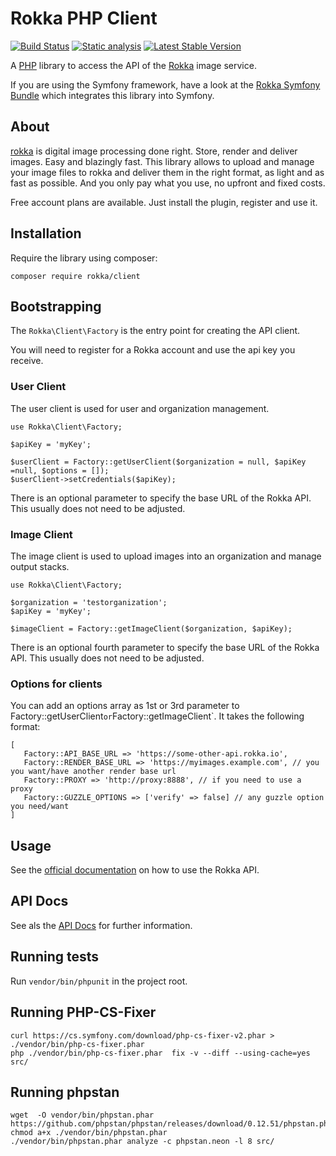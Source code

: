 # Rokka PHP Client

[![Build Status](https://github.com/rokka-io/rokka-client-php/actions/workflows/ci.yml/badge.svg)](https://github.com/rokka-io/rokka-client-php/actions/workflows/ci.yml)
[![Static analysis](https://github.com/rokka-io/rokka-client-php/actions/workflows/static.yml/badge.svg)](https://github.com/rokka-io/rokka-client-php/actions/workflows/static.yml)
[![Latest Stable Version](https://poser.pugx.org/rokka/client/version.png)](https://packagist.org/packages/rokka/client)

A [PHP](https://www.php.net/) library to access the API of the [Rokka](https://rokka.io/) image service.

If you are using the Symfony framework, have a look at the [Rokka Symfony Bundle](https://github.com/rokka-io/rokka-client-bundle) which integrates this library into Symfony.

## About

[rokka](https://rokka.io) is digital image processing done right. Store, render and deliver images. Easy and blazingly fast. This library allows to upload and manage your image files to rokka and deliver them in the right format, as light and as fast as possible. And you only pay what you use, no upfront and fixed costs.

Free account plans are available. Just install the plugin, register and use it.

## Installation

Require the library using composer:

`composer require rokka/client`

## Bootstrapping

The `Rokka\Client\Factory` is the entry point for creating the API client.

You will need to register for a Rokka account and use the api key you receive.

### User Client

The user client is used for user and organization management.

```
use Rokka\Client\Factory;

$apiKey = 'myKey';

$userClient = Factory::getUserClient($organization = null, $apiKey =null, $options = []);
$userClient->setCredentials($apiKey);
```

There is an optional parameter to specify the base URL of the Rokka API. This usually does not need to be adjusted.

### Image Client

The image client is used to upload images into an organization and manage output stacks.

```
use Rokka\Client\Factory;

$organization = 'testorganization';
$apiKey = 'myKey';

$imageClient = Factory::getImageClient($organization, $apiKey);
```

There is an optional fourth parameter to specify the base URL of the Rokka API. This usually does not need to be adjusted.

### Options for clients

You can add an options array as 1st or 3rd parameter to Factory::getUserClient` or `Factory::getImageClient`.
It takes the following format:

```
[ 
   Factory::API_BASE_URL => 'https://some-other-api.rokka.io',
   Factory::RENDER_BASE_URL => 'https://myimages.example.com', // you you want/have another render base url
   Factory::PROXY => 'http://proxy:8888', // if you need to use a proxy
   Factory::GUZZLE_OPTIONS => ['verify' => false] // any guzzle option you need/want
]

```

## Usage

See the [official documentation](https://rokka.io/documentation) on how to use the Rokka API.

## API Docs

See als the [API Docs](https://rokka.io/client-php-api/master/) for further information.

## Running tests

Run `vendor/bin/phpunit` in the project root.

## Running PHP-CS-Fixer

```
curl https://cs.symfony.com/download/php-cs-fixer-v2.phar > ./vendor/bin/php-cs-fixer.phar
php ./vendor/bin/php-cs-fixer.phar  fix -v --diff --using-cache=yes src/
```

## Running phpstan

```
wget  -O vendor/bin/phpstan.phar https://github.com/phpstan/phpstan/releases/download/0.12.51/phpstan.phar
chmod a+x ./vendor/bin/phpstan.phar  
./vendor/bin/phpstan.phar analyze -c phpstan.neon -l 8 src/
```
